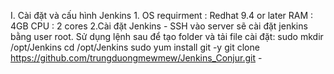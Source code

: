 I. Cài đặt và cấu hình Jenkins
    1. OS requirment :
    Redhat 9.4 or later
    RAM : 4GB
    CPU : 2 cores
    2.Cài đặt Jenkins
        -  SSH vào server sẽ cài đặt jenkins bằng user root. Sử dụng lệnh sau để tạo folder và tải  file cài đặt:
            sudo mkdir /opt/Jenkins
            cd /opt/Jenkins
            sudo yum install git -y
            git clone https://github.com/trungduongmewmew/Jenkins_Conjur.git
        -   